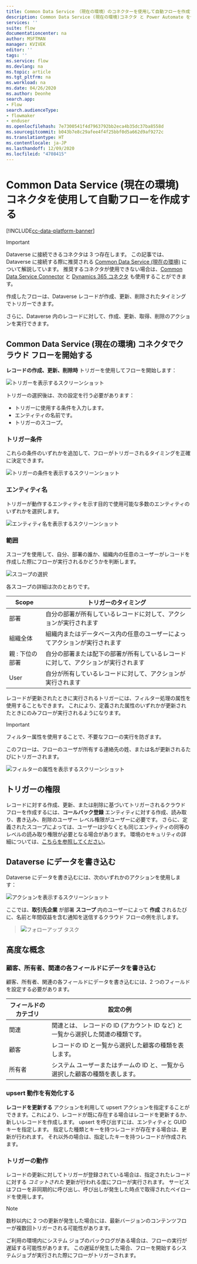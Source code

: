 ```yaml
---
title: Common Data Service （現在の環境）のコネクターを使用して自動フローを作成する| Microsoft Docs
description: Common Data Service (現在の環境)コネクタ と Power Automate を使用してワークフローを作成する
services: ''
suite: flow
documentationcenter: na
author: MSFTMAN
manager: KVIVEK
editor: ''
tags: ''
ms.service: flow
ms.devlang: na
ms.topic: article
ms.tgt_pltfrm: na
ms.workload: na
ms.date: 04/26/2020
ms.author: Deonhe
search.app:
- Flow
search.audienceType:
- flowmaker
- enduser
ms.openlocfilehash: 7e7300541f4d7963792bb2eca4b35dc37ba8558d
ms.sourcegitcommit: b043b7e8c29afee4f4f25bbf0d5a662d9af9272c
ms.translationtype: HT
ms.contentlocale: ja-JP
ms.lasthandoff: 12/09/2020
ms.locfileid: "4708415"
---
```

# <a name="create-an-automated-flow-by-using-common-data-service-current-environment-connector"></a>Common Data Service (現在の環境) コネクタを使用して自動フローを作成する

[!INCLUDE[cc-data-platform-banner](./includes/cc-data-platform-banner.md)]

>[!IMPORTANT]
>Dataverse に接続できるコネクタは 3 つ存在します。 この記事では、Dataverse に接続する際に推奨される [Common Data Service (現在の環境)](./connection-cds.md) について解説しています。 推奨するコネクタが使用できない場合は、[Common Data Service Connector](./connection-cds.md) と [Dynamics 365 コネクタ](https://docs.microsoft.com/connectors/dynamicscrmonline/) も使用することができます。


作成したフローは、Dataverse レコードが作成、更新、削除されたタイミングでトリガーできます。

さらに、Dataverse 内のレコードに対して、作成、更新、取得、削除のアクションを実行できます。

## <a name="initiate-a-cloud-flow-with-common-data-service-current-environment-connector"></a>Common Data Service (現在の環境) コネクタでクラウド フローを開始する

**レコードの作成、更新、削除時** トリガーを使用してフローを開始します：

   ![トリガーを表示するスクリーンショット](./media/cds-connector-native/native-trigger.png)

トリガーの選択後は、次の設定を行う必要があります：

- トリガーに使用する条件を入力します。
- エンティティの名前です。
- トリガーのスコープ。

### <a name="trigger-condition"></a>トリガー条件

これらの条件のいずれかを追加して、フローがトリガーされるタイミングを正確に決定できます。

   ![トリガーの条件を表示するスクリーンショット](./media/cds-connector-native/trigger-conditions.png)

### <a name="the-entity-name"></a>エンティティ名

トリガーが動作するエンティティを示す目的で使用可能な多数のエンティティのいずれかを選択します。

   ![エンティティ名を表示するスクリーンショット](./media/cds-connector-native/entity-names.png)

### <a name="scope"></a>範囲

スコープを使用して、自分、部署の誰か、組織内の任意のユーザーがレコードを作成した際にフローが実行されるかどうかを判断します。

![スコープの選択](./media/cds-connector-native/scopes.png)

各スコープの詳細は次のとおりです。

|Scope|トリガーのタイミング|
| --- | --- |
|部署 |自分の部署が所有しているレコードに対して、アクションが実行されます|
|組織全体|組織内またはデータベース内の任意のユーザーによってアクションが実行されます|
|親 : 下位の部署|自分の部署または配下の部署が所有しているレコードに対して、アクションが実行されます|
|User|自分が所有しているレコードに対して、アクションが実行されます|


レコードが更新されたときに実行されるトリガーには、フィルター処理の属性を使用することもできます。 これにより、定義された属性のいずれかが更新されたときにのみフローが実行されるようになります。

> [!IMPORTANT]
> フィルター属性を使用することで、不要なフローの実行を防ぎます。

このフローは、フローのユーザが所有する連絡先の姓、または名が更新されるたびにトリガーされます。

![フィルターの属性を表示するスクリーンショット](./media/cds-connector-native/filtering-attributes.png)

## <a name="trigger-privileges"></a>トリガーの権限

レコードに対する作成、更新、または削除に基づいてトリガーされるクラウド フローを作成するには、**コールバック登録** エンティティに対する作成、読み取り、書き込み、削除のユーザー レベル権限がユーザーに必要です。 さらに、定義されたスコープによっては、ユーザーは少なくとも同じエンティティの同等のレベルの読み取り権限が必要となる場合があります。  環境のセキュリティの詳細については、[こちらを参照してください](https://docs.microsoft.com/power-platform/admin/database-security)。

## <a name="write-data-into-dataverse"></a>Dataverse にデータを書き込む

Dataverse にデータを書き込むには、次のいずれかのアクションを使用します：

![アクションを表示するスクリーンショット](./media/cds-connector-native/actions.png)

ここでは、**取引先企業** が部署 **スコープ** 内のユーザーによって **作成** されるたびに、名前と年間収益を含む通知を送信するクラウド フローの例を示します。

> ![フォローアップ タスク](./media/cds-connector-native/example-flow.png)

## <a name="advanced-concepts"></a>高度な概念

### <a name="write-data-into-customer-owner-and-regarding-fields"></a>顧客、所有者、関連の各フィールドにデータを書き込む

顧客、所有者、関連の各フィールドにデータを書き込むには、2 つのフィールドを設定する必要があります。

| フィールドのカテゴリ | 設定の例 |
| --- | --- |
| 関連 | 関連とは、 レコードの ID (アカウント ID など) と一覧から選択した関連の種類です。 |
| 顧客 | レコードの ID と一覧から選択した顧客の種類を表します。 |
| 所有者  | システム ユーザーまたはチームの ID と、一覧から選択した顧客の種類を表します。 |

### <a name="enable-upsert-behavior"></a>upsert 動作を有効化する

**レコードを更新する** アクションを利用して upsert アクションを指定することができます。これにより、レコードが既に存在する場合はレコードを更新するか、新しいレコードを作成します。 upsert を呼び出すには、エンティティと GUID キーを指定します。 指定した種類とキーを持つレコードが存在する場合は、更新が行われます。 それ以外の場合は、指定したキーを持つレコードが作成されます。

### <a name="trigger-behavior"></a>トリガーの動作

レコードの更新に対してトリガーが登録されている場合は、指定されたレコードに対する *コミットされた* 更新が行われる度にフローが実行されます。 サービスはフローを非同期的に呼び出し、呼び出しが発生した時点で取得されたペイロードを使用します。

> [!NOTE]
> 数秒以内に 2 つの更新が発生した場合には、最新バージョンのコンテンツフローが複数回トリガーされる可能性があります。

ご利用の環境内にシステム ジョブのバックログがある場合は、フローの実行が遅延する可能性があります。 この遅延が発生した場合、フローを開始するシステムジョブが実行された際にフローがトリガーされます。



